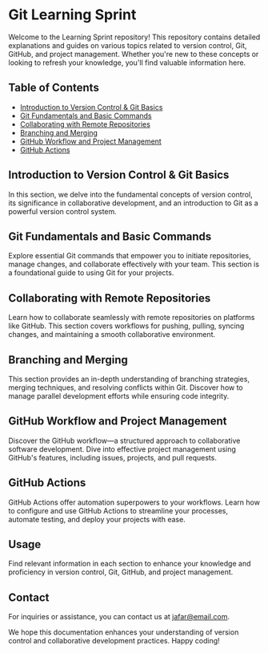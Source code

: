 # Git Learning Sprint

Welcome to the Learning Sprint  repository! This repository contains detailed explanations and guides on various topics related to version control, Git, GitHub, and project management. Whether you're new to these concepts or looking to refresh your knowledge, you'll find valuable information here.

## Table of Contents

- [Introduction to Version Control & Git Basics](https://github.com/jafar-sweity/git_learning/blob/master/Introduction%20to%20Version%20Control%20%26%20Git%20Basics.md)
- [Git Fundamentals and Basic Commands](https://github.com/jafar-sweity/git_learning/blob/master/Git%20Fundamentals%20and%20Basic%20Commands.md)
- [Collaborating with Remote Repositories](https://github.com/jafar-sweity/git_learning/blob/master/Collaborating%20with%20Remote%20Repositories%20.md)
- [Branching and Merging](https://github.com/jafar-sweity/git_learning/blob/master/Branching%20and%20Merging.md)
- [GitHub Workflow and Project Management](https://github.com/jafar-sweity/git_learning/blob/master/GitHub%20Workflow%20and%20Project%20Management.md)
- [GitHub Actions](https://github.com/jafar-sweity/git_learning/blob/master/GitHub%20Actions.md)

## Introduction to Version Control & Git Basics

In this section, we delve into the fundamental concepts of version control, its significance in collaborative development, and an introduction to Git as a powerful version control system.

## Git Fundamentals and Basic Commands

Explore essential Git commands that empower you to initiate repositories, manage changes, and collaborate effectively with your team. This section is a foundational guide to using Git for your projects.

## Collaborating with Remote Repositories

Learn how to collaborate seamlessly with remote repositories on platforms like GitHub. This section covers workflows for pushing, pulling, syncing changes, and maintaining a smooth collaborative environment.

## Branching and Merging

This section provides an in-depth understanding of branching strategies, merging techniques, and resolving conflicts within Git. Discover how to manage parallel development efforts while ensuring code integrity.

## GitHub Workflow and Project Management

Discover the GitHub workflow—a structured approach to collaborative software development. Dive into effective project management using GitHub's features, including issues, projects, and pull requests.

## GitHub Actions

GitHub Actions offer automation superpowers to your workflows. Learn how to configure and use GitHub Actions to streamline your processes, automate testing, and deploy your projects with ease.

## Usage

Find relevant information in each section to enhance your knowledge and proficiency in version control, Git, GitHub, and project management.


## Contact

For inquiries or assistance, you can contact us at [jafar@email.com](mailto:jata1518@gmail.com).

We hope this documentation enhances your understanding of version control and collaborative development practices. Happy coding!

